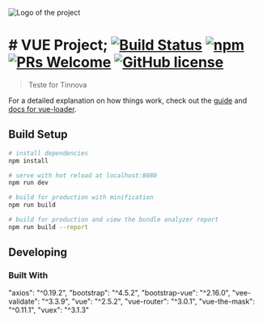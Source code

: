 




![Logo of the project](https://hackernoon.com/hn-images/1*Pki08Q31XRtQA8zLl2Gn1w.png)

# # VUE Project; [![Build Status](https://img.shields.io/travis/npm/npm/latest.svg?style=flat-square)](https://travis-ci.org/npm/npm) [![npm](https://img.shields.io/npm/v/npm.svg?style=flat-square)](https://www.npmjs.com/package/npm) [![PRs Welcome](https://img.shields.io/badge/PRs-welcome-brightgreen.svg?style=flat-square)](http://makeapullrequest.com) [![GitHub license](https://img.shields.io/badge/license-MIT-blue.svg?style=flat-square)](https://github.com/your/your-project/blob/master/LICENSE)
> Teste for Tinnova

For a detailed explanation on how things work, check out the [guide](http://vuejs-templates.github.io/webpack/) and [docs for vue-loader](http://vuejs.github.io/vue-loader).

## Build Setup

``` bash
# install dependencies
npm install

# serve with hot reload at localhost:8080
npm run dev

# build for production with minification
npm run build

# build for production and view the bundle analyzer report
npm run build --report
```

## Developing

### Built With
"axios": "^0.19.2",
"bootstrap": "^4.5.2",
"bootstrap-vue": "^2.16.0",
"vee-validate": "^3.3.9",
"vue": "^2.5.2",
"vue-router": "^3.0.1",
"vue-the-mask": "^0.11.1",
"vuex": "^3.1.3"
